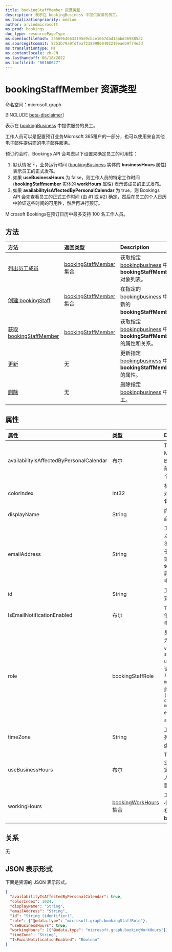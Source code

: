 ```yaml
---
title: bookingStaffMember 资源类型
description: 表示在 bookingBusiness 中提供服务的员工。
ms.localizationpriority: medium
author: arvindmicrosoft
ms.prod: bookings
doc_type: resourcePageType
ms.openlocfilehash: 25569646633195e9cbce1067dad1abbd369885a2
ms.sourcegitcommit: 8253b79a9fdfea723899860492219eaeb9f74e3d
ms.translationtype: MT
ms.contentlocale: zh-CN
ms.lasthandoff: 06/18/2022
ms.locfileid: "66160627"
---
```

# <a name="bookingstaffmember-resource-type"></a>bookingStaffMember 资源类型

命名空间：microsoft.graph

 [!INCLUDE [beta-disclaimer](../../includes/beta-disclaimer.md)]
 
表示在 [bookingBusiness](bookingbusiness.md) 中提供服务的员工。

工作人员可以是配置预订业务Microsoft 365租户的一部分，也可以使用来自其他电子邮件提供商的电子邮件服务。

预订约会时，Bookings API 会考虑以下设置来确定员工的可用性： 

1. 默认情况下，业务运行时间 ([bookingBusiness](bookingbusiness.md) 实体的 **businessHours** 属性) 表示员工的正式发布。
2. 如果 **useBusinessHours** 为 false，则工作人员的特定工作时间 (**bookingStaffmember** 实体的 **workHours** 属性) 表示该成员的正式发布。
3. 如果 **availabilityIsAffectedByPersonalCalendar** 为 true，则 Bookings API 会先查看员工的正式工作时间 (由 #1 或 #2) 确定，然后在员工的个人日历中验证这些时间的可用性，然后再进行预订。

Microsoft Bookings在预订日历中最多支持 100 名工作人员。

## <a name="methods"></a>方法

| 方法           | 返回类型    |Description|
|:---------------|:--------|:----------|
|[列出员工成员](../api/bookingbusiness-list-staffmembers.md) | [bookingStaffMember](bookingstaffmember.md) 集合 | 获取指定 [bookingbusiness](../resources/bookingbusiness.md) 中的 **bookingStaffMember** 对象列表。 |
|[创建 bookingStaff](../api/bookingbusiness-post-staffmembers.md) | [bookingStaffMember](bookingstaffmember.md) 集合 | 在指定的 [bookingbusiness](../resources/bookingbusiness.md) 中创建新的 **bookingStaffMember**。 |
|[获取 bookingStaffMember](../api/bookingstaffmember-get.md) | [bookingStaffMember](bookingstaffmember.md) |获取指定 [bookingbusiness](../resources/bookingbusiness.md) 中 **bookingStaffMember** 的属性和关系。|
|[更新](../api/bookingstaffmember-update.md) | 无   |更新指定 [bookingbusiness](../resources/bookingbusiness.md) 中 **bookingStaffMember** 的属性。|
|[删除](../api/bookingstaffmember-delete.md) | 无 |删除指定 [bookingbusiness](../resources/bookingbusiness.md) 中的员工。 |

## <a name="properties"></a>属性
| 属性     | 类型   |Description|
|:---------------|:--------|:----------|
|availabilityIsAffectedByPersonalCalendar|布尔|True 表示，如果工作人员是Microsoft 365用户，则 Bookings API 会在进行预订之前验证员工在Microsoft 365的个人日历中的可用性。 |
|colorIndex|Int32|标识表示工作人员的颜色。 颜色对应于 Bookings 应用中 **“员工详细信息** ”页中的调色板。|
|displayName|String|向客户显示的工作人员的名称。 必需项。|
|emailAddress|String|工作人员的电子邮件地址。 这可以位于与企业相同的Microsoft 365租户中，也可以位于其他电子邮件域中。 如果在业务的计划策略中 **将 sendConfirmationsToOwner** 属性设置为 true，则可以使用此电子邮件地址。 必需。|
|id|String| 工作人员的 ID，采用 GUID 格式。 只读。|
|IsEmailNotificationEnabled|布尔|`True` 表示在创建或更改分配给他们的预订时，员工成员将通过电子邮件收到通知。
|role|bookingStaffRole| 员工在业务中的角色。 可能的值为：`guest`、`administrator`、`viewer`、`externalGuest`和 `scheduler` `unknownFutureValue``member`。 请注意，必须使用`Prefer: include-unknown-enum-members`请求标头获取以下值 (在此) `[evolvable enum](/graph/best-practices-concept#handling-future-members-in-evolvable-enumerations)`： `scheduler``member` 必需项。 |
|timeZone|String|工作人员的时区。 有关可能值的列表，请参阅 [dateTimeTimeZone](datetimetimezone.md)。|
|useBusinessHours|布尔|True 表示员工的可用性是在企业的 **businessHours** 属性中指定的。 False 表示可用性由工作人员 **的 workingHours** 属性设置确定。|
|workingHours|[bookingWorkHours](bookingworkhours.md) 集合|工作人员可预订的一周中每天的小时数范围。 默认情况下，它们初始化为与企业的 **businessHours** 属性相同。|

## <a name="relationships"></a>关系
无


## <a name="json-representation"></a>JSON 表示形式

下面是资源的 JSON 表示形式。

<!-- {
  "blockType": "resource",
  "optionalProperties": [

  ],
  "@odata.type": "microsoft.graph.bookingStaffMember"
}-->

```json
{
  "availabilityIsAffectedByPersonalCalendar": true,
  "colorIndex": 1024,
  "displayName": "String",
  "emailAddress": "String",
  "id": "String (identifier)",
  "role": {"@odata.type": "microsoft.graph.bookingStaffRole"},
  "useBusinessHours": true,
  "workingHours": [{"@odata.type": "microsoft.graph.bookingWorkHours"}],
  "timeZone": "String",
  "IsEmailNotificationEnabled": "Boolean"
}

```

<!-- uuid: 8fcb5dbc-d5aa-4681-8e31-b001d5168d79
2015-10-25 14:57:30 UTC -->
<!--
{
  "type": "#page.annotation",
  "description": "bookingStaffMember resource",
  "keywords": "",
  "section": "documentation",
  "tocPath": "",
  "suppressions": []
}
-->


